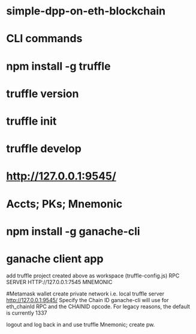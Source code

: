 # simple-dpp-on-eth-blockchain

# CLI commands

# npm install -g truffle
# truffle version

# truffle init 

# truffle develop
# http://127.0.0.1:9545/
# Accts; PKs; Mnemonic

# npm install -g ganache-cli

# ganache client app 
add truffle project created above as workspace (truffle-config.js)
RPC SERVER HTTP://127.0.0.1:7545
MNEMONIC

#Metamask wallet
create private network i.e. local truffle server http://127.0.0.1:9545/
Specify the Chain ID ganache-cli will use for eth_chainId RPC and the CHAINID opcode. For legacy reasons, the default is currently 1337

logout and log back in and use truffle Mnemonic; create pw.